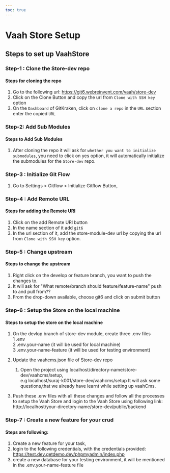 ```yaml
---
toc: true
---
```


# Vaah Store Setup


## Steps to set up VaahStore

### Step-1 : Clone the Store-dev repo
#### Steps for cloning the repo
1. Go to the following url:
   https://git6.webreinvent.com/vaah/store-dev
2. Click on the Clone Button and copy the url from `Clone with SSH key` option
3. On the `Dashboard` of GitKraken, click on `clone a repo` in the `URL` section enter the copied `URL`   
### Step-2: Add Sub Modules
#### Steps to Add Sub Modules
1. After cloning the repo it will ask for `whether you want to initialize submodules`,
you need to click on yes option, it will automatically initialize the submodules for the `Store-dev` repo.
### Step-3 : Initialize Git Flow
1. Go to Settings > Gitflow > Initialize Gitflow Button,
### Step-4 : Add Remote URL
#### Steps for adding the Remote URl
1. Click on the add Remote URl button
2. In the name section of it add `git6`
3. In the url section of it, add the store-module-dev url by copying the url from `Clone with SSH key` option.
### Step-5 : Change upstream
#### Steps to change the upstream
1. Right click on the develop or feature branch, you want to push the changes to.
2. It will ask for "What remote/branch should feature/feature-name" push to and pull from??
3. From the drop-down available, choose git6 and click on submit button

### Step-6 : Setup the Store on the local machine
#### Steps to setup the store on the local machine
1. On the devlop branch of store-dev module, create three .env files   
   1 .env   
   2 .env.your-name (it will be used for local machine)   
   3 .env.your-name-feature (it will be used for testing environment)

2. Update the vaahcms.json file of Store-dev repo

   1. Open the project using localhost/directory-name/store-dev/vaahcms/setup,   
   e.g localhost/suraj-k001/store-dev/vaahcms/setup
   It will ask some questions,that we already have learnt while setting up vaahCms.   

3. Push these .env files with all these changes and follow all the processes to setup the Vaah Store and login to the Vaah
   Store using following link:
   http://localhost/your-directory-name/store-dev/public/backend

   
### Step-7 : Create a new feature for your crud
#### Steps are following:
1. Create a new feature for your task,
2. login to the following credentials, with the credentials provided:  
   https://test.dev.getdemo.dev/phpmyadmin/index.php
3. create a new database for your testing environment, it will be mentioned in the 
   .env.your-name-feature file
   

